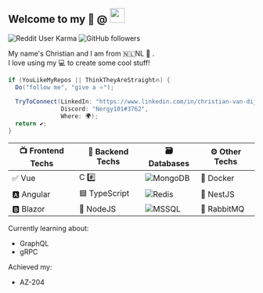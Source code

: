 ## Welcome to my 📜 @ <img src="https://github.githubassets.com/images/modules/logos_page/Octocat.png" height="30" width="30">


![Reddit User Karma](https://img.shields.io/reddit/user-karma/combined/Nergy101?style=social)
![GitHub followers](https://img.shields.io/github/followers/Nergy101?label=Follow&style=social) 

My name's Christian and I am from 🇳🇱NL 👋 .  
I love using my 💻 to create some cool stuff!

```cs
if (YouLikeMyRepos || ThinkTheyAreStraight🔥) {
  Do("follow me", "give a ⭐");
  
  TryToConnect(LinkedIn: "https://www.linkedin.com/in/christian-van-dijk-657069134", 
               Discord: "Nergy101#3762", 
               Where: 🌍);
  return ✔;
}
```

📺 Frontend Techs | 🚀 Backend Techs| 🗃️ Databases       | ⚙ Other Techs
---------          |-----------      |-------------       |------------------------------|
✅ Vue              |     C #️⃣        | ![MongoDB](https://img.shields.io/badge/-MongoDB-green)        | 🐳 Docker
🅰️ Angular         | 🟦 TypeScript     | ![Redis](https://img.shields.io/badge/-Redis-red) |  🐯 NestJS
🅱️ Blazor         |  🤖 NodeJS         | ![MSSQL](https://img.shields.io/badge/-MSSQL-blue)         | 🐇 RabbitMQ

Currently learning about:
- GraphQL
- gRPC

Achieved my:
- AZ-204
